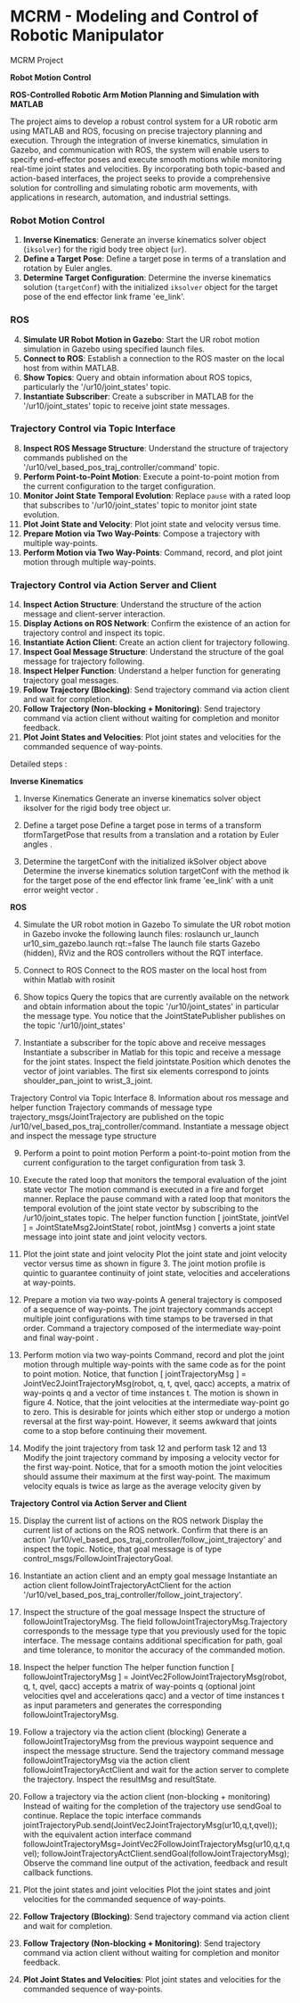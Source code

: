 # MCRM - **Modeling and Control of Robotic Manipulator**
MCRM Project

**Robot Motion Control**

**ROS-Controlled Robotic Arm Motion Planning and Simulation with MATLAB**

The project aims to develop a robust control system for a UR robotic arm using MATLAB and ROS, focusing on precise trajectory planning and execution. Through the integration of inverse kinematics, simulation in Gazebo, and communication with ROS, the system will enable users to specify end-effector poses and execute smooth motions while monitoring real-time joint states and velocities. By incorporating both topic-based and action-based interfaces, the project seeks to provide a comprehensive solution for controlling and simulating robotic arm movements, with applications in research, automation, and industrial settings.

### Robot Motion Control
1. **Inverse Kinematics**: Generate an inverse kinematics solver object (`iksolver`) for the rigid body tree object (`ur`).
2. **Define a Target Pose**: Define a target pose in terms of a translation and rotation by Euler angles.
3. **Determine Target Configuration**: Determine the inverse kinematics solution (`targetConf`) with the initialized `iksolver` object for the target pose of the end effector link frame 'ee_link'.

### ROS
4. **Simulate UR Robot Motion in Gazebo**: Start the UR robot motion simulation in Gazebo using specified launch files.
5. **Connect to ROS**: Establish a connection to the ROS master on the local host from within MATLAB.
6. **Show Topics**: Query and obtain information about ROS topics, particularly the '/ur10/joint_states' topic.
7. **Instantiate Subscriber**: Create a subscriber in MATLAB for the '/ur10/joint_states' topic to receive joint state messages.

### Trajectory Control via Topic Interface
8. **Inspect ROS Message Structure**: Understand the structure of trajectory commands published on the '/ur10/vel_based_pos_traj_controller/command' topic.
9. **Perform Point-to-Point Motion**: Execute a point-to-point motion from the current configuration to the target configuration.
10. **Monitor Joint State Temporal Evolution**: Replace `pause` with a rated loop that subscribes to '/ur10/joint_states' topic to monitor joint state evolution.
11. **Plot Joint State and Velocity**: Plot joint state and velocity versus time.
12. **Prepare Motion via Two Way-Points**: Compose a trajectory with multiple way-points.
13. **Perform Motion via Two Way-Points**: Command, record, and plot joint motion through multiple way-points.

### Trajectory Control via Action Server and Client
14. **Inspect Action Structure**: Understand the structure of the action message and client-server interaction.
15. **Display Actions on ROS Network**: Confirm the existence of an action for trajectory control and inspect its topic.
16. **Instantiate Action Client**: Create an action client for trajectory following.
17. **Inspect Goal Message Structure**: Understand the structure of the goal message for trajectory following.
18. **Inspect Helper Function**: Understand a helper function for generating trajectory goal messages.
19. **Follow Trajectory (Blocking)**: Send trajectory command via action client and wait for completion.
20. **Follow Trajectory (Non-blocking + Monitoring)**: Send trajectory command via action client without waiting for completion and monitor feedback.
21. **Plot Joint States and Velocities**: Plot joint states and velocities for the commanded sequence of way-points.

Detailed steps :

**Inverse Kinematics**

1.	Inverse Kinematics
Generate an inverse kinematics solver object iksolver for the rigid body tree object ur.

2.	Define a target pose
Define a target pose in terms of a transform tformTargetPose that results from a translation  and a rotation by Euler angles .

3.  Determine the targetConf with the initialized ikSolver object above
Determine the inverse kinematics solution targetConf with the method ik for the target pose of the end effector link frame 'ee_link' with a unit error weight vector .

**ROS**

4.    Simulate the UR robot motion in Gazebo
To simulate the UR robot motion in Gazebo invoke the following launch files:
		roslaunch ur_launch ur10_sim_gazebo.launch rqt:=false
The launch file starts Gazebo (hidden), RViz and the ROS controllers without the RQT interface.	

5.    Connect to ROS
Connect to the ROS master on the local host from within Matlab with rosinit

6.    Show topics
Query the topics that are currently available on the network and obtain information about the topic '/ur10/joint_states' in particular the message type.
You notice that the JointStatePublisher publishes on the topic '/ur10/joint_states'

7.    Instantiate a subscriber for the topic above and receive messages
Instantiate a subscriber in Matlab for this topic and receive a message for the joint states.
Inspect the field jointstate.Position which denotes the vector of joint variables. The first six elements correspond to joints shoulder_pan_joint to wrist_3_joint.

Trajectory Control via Topic Interface
8.    Information about ros message and helper function
Trajectory commands of message type trajectory_msgs/JointTrajectory are published on the topic  /ur10/vel_based_pos_traj_controller/command. Instantiate a message object and inspect the message type structure

9.    Perform a point to point motion
Perform a point-to-point motion from the current configuration to the target configuration from task 3.

10.    Execute the rated loop that monitors the temporal evaluation of the joint state vector
The motion command is executed in a fire and forget manner. Replace the pause command with a rated loop that monitors the temporal evolution of the joint state vector by subscribing to the /ur10/joint_states topic. 
The helper function
	function [ jointState, jointVel ] = JointStateMsg2JointState( robot, jointMsg )	
converts a joint state message into joint state and joint velocity vectors.

11.    Plot the joint state and joint velocity
Plot the joint state and joint velocity vector versus time as shown in figure 3. The joint motion profile is quintic to guarantee continuity of joint state, velocities and accelerations at way-points.

12.    Prepare a motion via two way-points
A general trajectory is composed of a sequence of way-points. The joint trajectory commands accept multiple joint configurations with time stamps to be traversed in that order. Command a trajectory  composed of the intermediate way-point  and final way-point .

13.	Perform motion via two way-points
Command, record and plot the joint motion through multiple way-points with the same code as for the point to point motion. Notice, that 
	function [ jointTrajectoryMsg ] = JointVec2JointTrajectoryMsg(robot, q, t, qvel, qacc)
accepts, a matrix of way-points q and a vector of time instances t. The motion is shown in figure 4. Notice, that the joint velocities at the intermediate way-point go to zero. This is desirable for joints  which either stop or undergo a motion reversal at the first way-point. However, it seems awkward that joints  come to a stop before continuing their movement.

14.	Modify the joint trajectory from task 12 and perform task 12 and 13
Modify the joint trajectory command by imposing a velocity vector  for the first way-point. Notice, that for a smooth motion the joint velocities  should assume their maximum at the first way-point. The maximum velocity equals is twice as large as the average velocity given by

**Trajectory Control via Action Server and Client**

15.    Display the current list of actions on the ROS network
Display the current list of actions on the ROS network. Confirm that there is an action '/ur10/vel_based_pos_traj_controller/follow_joint_trajectory' and inspect the topic.
Notice, that goal message is of type control_msgs/FollowJointTrajectoryGoal.

16.	Instantiate an action client and an empty goal message
Instantiate an action client followJointTrajectoryActClient  for the action '/ur10/vel_based_pos_traj_controller/follow_joint_trajectory'.

17.    Inspect the structure of the goal message
Inspect the structure of followJointTrajectoryMsg. The field followJointTrajectoryMsg.Trajectory corresponds to	the message type that you previously used for the topic interface. The message contains additional specification for path, goal and time tolerance, to monitor the accuracy of the commanded motion. 

18.    Inspect the helper function 
The helper function 
	function [ followJointTrajectoryMsg ] = JointVec2FollowJointTrajectoryMsg(robot, q, t, qvel, qacc)
accepts a matrix of way-points q (optional joint velocities qvel and accelerations qacc) and a vector of time instances t  as input parameters and generates the corresponding followJointTrajectoryMsg.

19.    Follow a trajectory via the action client (blocking)
Generate a followJointTrajectoryMsg from the previous waypoint sequence and inspect the message structure.
Send the trajectory command message followJointTrajectoryMsg 
via the action client followJointTrajectoryActClient and wait for the action server to complete the trajectory. Inspect the resultMsg and resultState.

20.	Follow a trajectory via the action client (non-blocking + monitoring)
Instead of waiting for the completion of the trajectory use sendGoal to continue. Replace the topic interface commands
	jointTrajectoryPub.send(JointVec2JointTrajectoryMsg(ur10,q,t,qvel));
with the equivalent action interface command
	followJointTrajectoryMsg=JointVec2FollowJointTrajectoryMsg(ur10,q,t,qvel);
	followJointTrajectoryActClient.sendGoal(followJointTrajectoryMsg);
Observe the command line output of the activation, feedback and result callback functions.

21.    Plot the joint states and joint velocities
Plot the joint states and joint velocities for the commanded sequence of way-points.
19. **Follow Trajectory (Blocking)**: Send trajectory command via action client and wait for completion.
20. **Follow Trajectory (Non-blocking + Monitoring)**: Send trajectory command via action client without waiting for completion and monitor feedback.
21. **Plot Joint States and Velocities**: Plot joint states and velocities for the commanded sequence of way-points.

